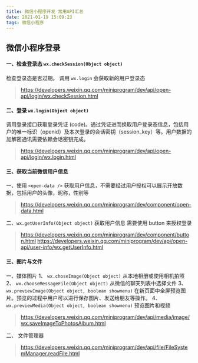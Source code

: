 ```yaml
---
title: 微信小程序开发 常用API汇总
date: 2021-01-19 15:09:23
tags: 微信小程序
---
```


## 微信小程序登录

#### 一、检查登录态 `wx.checkSession(Object object)`

检查登录态是否过期。 调用 `wx.login` 会获取新的用户登录态

> https://developers.weixin.qq.com/miniprogram/dev/api/open-api/login/wx.checkSession.html

<!--more-->

#### 二、登录 `wx.login(Object object) `

调用登录接口获取登录凭证 (code)。通过凭证进而换取用户登录态信息，包括用户的唯一标识（openid）及本次登录的会话密钥（session_key）等。用户数据的加解密通讯需要依赖会话密钥完成。

> https://developers.weixin.qq.com/miniprogram/dev/api/open-api/login/wx.login.html

#### 三、获取当前微信用户信息

一、使用 ` <open-data /> ` 获取用户信息，不需要经过用户授权可以展示开放数据，包括用户的头像，昵称，性别等

> https://developers.weixin.qq.com/miniprogram/dev/component/open-data.html


二、`wx.getUserInfo(Object object)` 获取用户信息 需要使用 button 来授权登录


> https://developers.weixin.qq.com/miniprogram/dev/component/button.html
> https://developers.weixin.qq.com/miniprogram/dev/api/open-api/user-info/wx.getUserInfo.html

#### 三、图片与文件


一、媒体图片
1、 `wx.choseImage(Object object)` 从本地相册或使用相机拍照
2、 `wx.chooseMessageFile(Object object)` 从微信的聊天列表中选择文件
3、 `wx.previewImage(Object object, boolean showmenu)` 在新页面中全屏预览图片。预览的过程中用户可以进行保存图片、发送给朋友等操作。
4、 `wx.previewMedia(Object object, boolean showmenu)` 预览图片和视频
> https://developers.weixin.qq.com/miniprogram/dev/api/media/image/wx.saveImageToPhotosAlbum.html

二、 文件管理器

> https://developers.weixin.qq.com/miniprogram/dev/api/file/FileSystemManager.readFile.html
